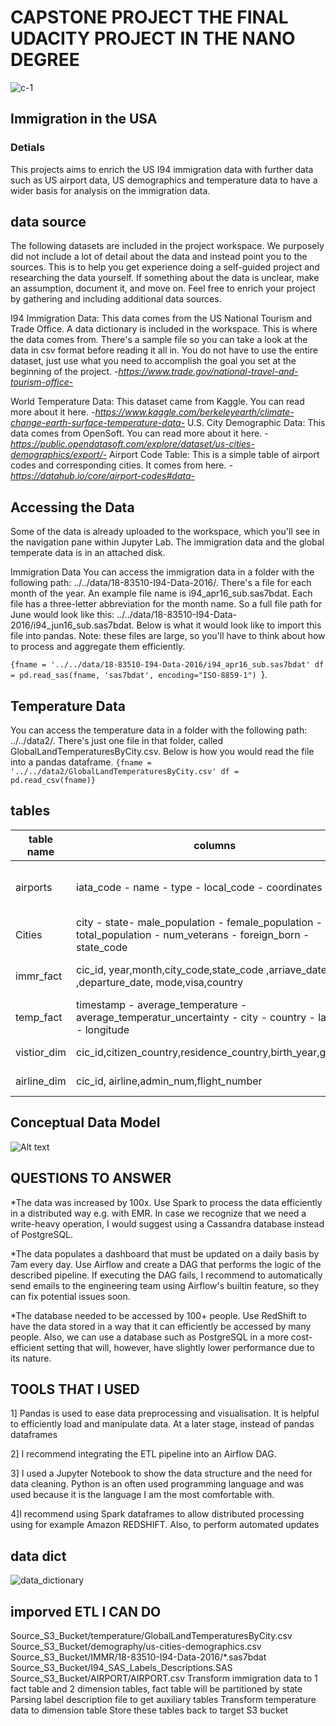 # CAPSTONE PROJECT THE FINAL UDACITY PROJECT IN THE NANO DEGREE
![c-1](https://user-images.githubusercontent.com/51878421/201762457-44d1dd40-57dd-4aa8-b6f2-1b0273cfd220.jpg)


## Immigration in the USA

### Detials
This projects aims to enrich the US I94 immigration data with further data such as US airport data, US demographics and temperature data to have a wider basis for analysis on the immigration data.

## data source
The following datasets are included in the project workspace. We purposely did not include a lot of detail about the data and instead point you to the sources. This is to help you get experience doing a self-guided project and researching the data yourself. If something about the data is unclear, make an assumption, document it, and move on. Feel free to enrich your project by gathering and including additional data sources.

I94 Immigration Data: This data comes from the US National Tourism and Trade Office. A data dictionary is included in the workspace. This is where the data comes from. There's a sample file so you can take a look at the data in csv format before reading it all in. You do not have to use the entire dataset, just use what you need to accomplish the goal you set at the beginning of the project.
*-https://www.trade.gov/national-travel-and-tourism-office-*

World Temperature Data: This dataset came from Kaggle. You can read more about it here.
*-https://www.kaggle.com/berkeleyearth/climate-change-earth-surface-temperature-data-*
U.S. City Demographic Data: This data comes from OpenSoft. You can read more about it here.
*-https://public.opendatasoft.com/explore/dataset/us-cities-demographics/export/-*
Airport Code Table: This is a simple table of airport codes and corresponding cities. It comes from here.
*-https://datahub.io/core/airport-codes#data-*


## Accessing the Data

Some of the data is already uploaded to the workspace, which you'll see in the navigation pane within Jupyter Lab. The immigration data and the global temperate data is in an attached disk.

Immigration Data
You can access the immigration data in a folder with the following path: ../../data/18-83510-I94-Data-2016/. There's a file for each month of the year. An example file name is i94_apr16_sub.sas7bdat. Each file has a three-letter abbreviation for the month name. So a full file path for June would look like this: ../../data/18-83510-I94-Data-2016/i94_jun16_sub.sas7bdat. Below is what it would look like to import this file into pandas. Note: these files are large, so you'll have to think about how to process and aggregate them efficiently.

```{fname = '../../data/18-83510-I94-Data-2016/i94_apr16_sub.sas7bdat' df = pd.read_sas(fname, 'sas7bdat', encoding="ISO-8859-1") ```}.

## Temperature Data
You can access the temperature data in a folder with the following path: ../../data2/. There's just one file in that folder, called GlobalLandTemperaturesByCity.csv. Below is how you would read the file into a pandas dataframe.
```{fname = '../../data2/GlobalLandTemperaturesByCity.csv' df = pd.read_csv(fname)}```
## tables 
| table name | columns | description | type |
| ------- | ---------- | ----------- | ---- |
| airports | iata_code - name - type - local_code - coordinates - city | stores information related to airports | dimension table |
| Cities | city - state- male_population - female_population - total_population - num_veterans - foreign_born - state_code | stores demographics data for cities | dimension table |
| immr_fact | cic_id, year,month,city_code,state_code ,arriave_date ,departure_date, mode,visa,country | stores all i94 immigrations data | fact table |
| temp_fact | timestamp - average_temperature - average_temperatur_uncertainty - city - country - latitude - longitude | stores temperature information | dimension table |
|vistior_dim|cic_id,citizen_country,residence_country,birth_year,gender|store visitor data|dimension table|
|airline_dim|cic_id, airline,admin_num,flight_number|store airline data|dimension table|

## Conceptual Data Model
<img src="./data_model.jpg" alt="Alt text" title="data_model">

## QUESTIONS TO ANSWER 
*The data was increased by 100x.
Use Spark to process the data efficiently in a distributed way e.g. with EMR. In case we recognize that we need a write-heavy operation, I would suggest using a Cassandra database instead of PostgreSQL.

*The data populates a dashboard that must be updated on a daily basis by 7am every day.
Use Airflow and create a DAG that performs the logic of the described pipeline. If executing the DAG fails, I recommend to automatically send emails to the engineering team using Airflow's builtin feature, so they can fix potential issues soon.

*The database needed to be accessed by 100+ people.
Use RedShift to have the data stored in a way that it can efficiently be accessed by many people. Also, we can use a database such as PostgreSQL in a more cost-efficient setting that will, however, have slightly lower performance due to its nature.

## TOOLS THAT I USED
1] Pandas is used to ease data preprocessing and visualisation. It is helpful to efficiently load and manipulate data. At a later stage, instead of pandas dataframes

2] I recommend integrating the ETL pipeline into an Airflow DAG.

3] I used a Jupyter Notebook to show the data structure and the need for data cleaning. Python is an often used programming language and was used because it is the language I am the most comfortable with.

4]I recommend using Spark dataframes to allow distributed processing using for example Amazon REDSHIFT. Also, to perform automated updates

## data dict
![data_dictionary](https://user-images.githubusercontent.com/51878421/201352630-2eb32811-2fe4-485d-a079-cffad5639944.png)

## imporved ETL I CAN DO 

Source_S3_Bucket/temperature/GlobalLandTemperaturesByCity.csv
Source_S3_Bucket/demography/us-cities-demographics.csv
Source_S3_Bucket/IMMR/18-83510-I94-Data-2016/*.sas7bdat
Source_S3_Bucket/I94_SAS_Labels_Descriptions.SAS
Source_S3_Bucket/AIRPORT/AIRPORT.csv
Transform immigration data to 1 fact table and 2 dimension tables, fact table will be partitioned by state
Parsing label description file to get auxiliary tables
Transform temperature data to dimension table
Store these tables back to target S3 bucket
